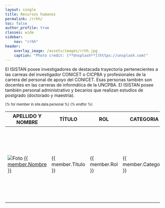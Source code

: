 ```yaml
---
layout: single
title: Recursos humanos
permalink: /rrhh/
toc: false
author_profile: true
classes: wide
sidebar:
    nav: "rrhh"
header:
    overlay_image: /assets/images/rrhh.jpg
    caption: "Photo credit: [**Unsplash**](https://unsplash.com)"
---
```


El ISISTAN posee investigadores de destacada trayectoria pertenecientes a las carreas del investigador CONICET o CICPBA y profesionales de la carrera del personal de apoyo del CONICET. Esas personas también son docentes en las carreras de informática de la UNCPBA. El ISISTAN posee también personal administrativo y becarios que realizan estudios de postgrado (doctorado y maestría).

<div style="font-size:0.8em">

<table id="table">
    <thead>
      <tr>
        <th>APELLIDO Y NOMBRE</th>
        <th>TÍTULO</th>
        <th>ROL</th>
        <th>CATEGORIA</th>
        <th>INSTITUCIÓN</th>
        <th>UNICEN</th>
        <th>SPU</th>
        <th>LINKS</th>
      </tr>
    </thead>
    <tbody>
    {% for member in site.data.personal %}
      <tr>
        <td><img src="{{ member.Avatar }}" alt="Foto" /> <a href="{{ member.Url }}">{{ member.Nombre }}</a></td>
        <td>{{ member.Titulo }}</td>
        <td>{{ member.Rol }}</td>
        <td>{{ member.Categoria }}</td>
        <td>{{ member.Institucion }}</td>
        <td>{{ member.Unicen }}</td>
        <td>{{ member.Spu }}</td>
        <td>
            {% if member.Pconicet %} <a href="{{ member.Pconicet }}"><i class="fas fa-university"></i></a> {% endif %}
            {% if member.Pscholar %} <a href="{{ member.Pscholar }}"><i class="fas fa-graduation-cap"></i></a> {% endif %}
            {% if member.Porcid %} <a href="{{ member.Porcid }}"><i class="fab fa-orcid"></i></a> {% endif %}
            {% if member.Pdblp %} <a href="{{ member.Pdblp }}"><i class="fas fa-book-open"></i></a> {% endif %}
        </td>
      </tr>
    {% endfor %}
    </tbody>
</table>

</div>
